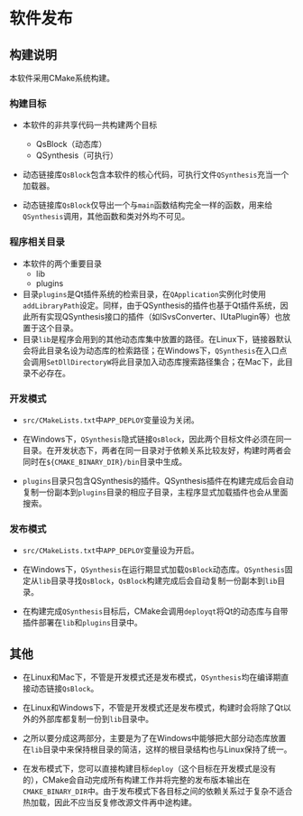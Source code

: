 # 软件发布

## 构建说明

本软件采用CMake系统构建。

### 构建目标

+ 本软件的非共享代码一共构建两个目标
    + QsBlock（动态库）
    + QSynthesis（可执行）

+ 动态链接库`QsBlock`包含本软件的核心代码，可执行文件`QSynthesis`充当一个加载器。
+ 动态链接库`QsBlock`仅导出一个与`main`函数结构完全一样的函数，用来给`QSynthesis`调用，其他函数和类对外均不可见。

### 程序相关目录

+ 本软件的两个重要目录
    + lib
    + plugins
+ 目录`plugins`是Qt插件系统的检索目录，在`QApplication`实例化时使用`addLibraryPath`设定。同样，由于QSynthesis的插件也基于Qt插件系统，因此所有实现QSynthesis接口的插件（如ISvsConverter、IUtaPlugin等）也放置于这个目录。
+ 目录`lib`是程序会用到的其他动态库集中放置的路径。在Linux下，链接器默认会将此目录名设为动态库的检索路径；在Windows下，`QSynthesis`在入口点会调用`SetDllDirectoryW`将此目录加入动态库搜索路径集合；在Mac下，此目录不必存在。

### 开发模式

+ `src/CMakeLists.txt`中`APP_DEPLOY`变量设为关闭。

+ 在Windows下，`QSynthesis`隐式链接`QsBlock`，因此两个目标文件必须在同一目录。在开发状态下，两者在同一目录对于依赖关系比较友好，构建时两者会同时在`${CMAKE_BINARY_DIR}/bin`目录中生成。

+ `plugins`目录只包含QSynthesis的插件。QSynthesis插件在构建完成后会自动复制一份副本到`plugins`目录的相应子目录，主程序显式加载插件也会从里面搜索。

### 发布模式

+ `src/CMakeLists.txt`中`APP_DEPLOY`变量设为开启。

+ 在Windows下，`QSynthesis`在运行期显式加载`QsBlock`动态库。`QSynthesis`固定从`lib`目录寻找`QsBlock`，`QsBlock`构建完成后会自动复制一份副本到`lib`目录。

+ 在构建完成`QSynthesis`目标后，CMake会调用`deployqt`将Qt的动态库与自带插件部署在`lib`和`plugins`目录中。

## 其他

+ 在Linux和Mac下，不管是开发模式还是发布模式，`QSynthesis`均在编译期直接动态链接`QsBlock`。

+ 在Linux和Windows下，不管是开发模式还是发布模式，构建时会将除了Qt以外的外部库都复制一份到`lib`目录中。

+ 之所以要分成这两部分，主要是为了在Windows中能够把大部分动态库放置在`lib`目录中来保持根目录的简洁，这样的根目录结构也与Linux保持了统一。

+ 在发布模式下，您可以直接构建目标`deploy`（这个目标在开发模式是没有的），CMake会自动完成所有构建工作并将完整的发布版本输出在`CMAKE_BINARY_DIR`中。由于发布模式下各目标之间的依赖关系过于复杂不适合热加载，因此不应当反复修改源文件再中途构建。